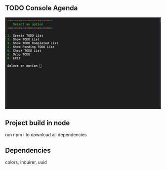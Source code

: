 ## TODO Console Agenda
![first view](/show/select_window.jpeg)


## Project build in node
run npm i to download all dependencies 

## Dependencies
colors,
inquirer,
uuid
